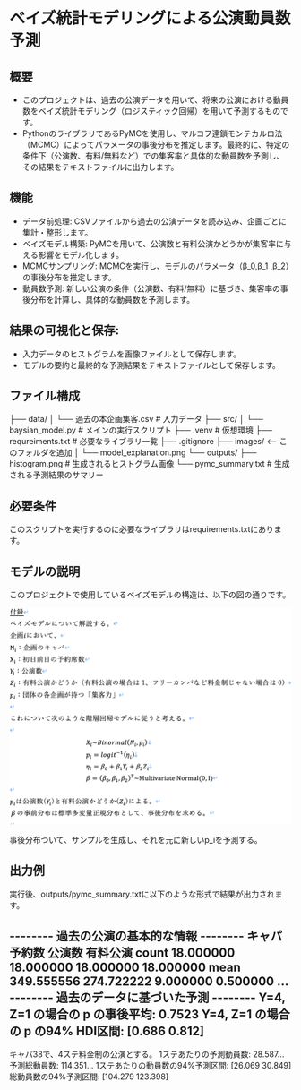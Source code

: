 # ベイズ統計モデリングによる公演動員数予測

## 概要
 - このプロジェクトは、過去の公演データを用いて、将来の公演における動員数をベイズ統計モデリング（ロジスティック回帰）を用いて予測するものです。
 - PythonのライブラリであるPyMCを使用し、マルコフ連鎖モンテカルロ法（MCMC）によってパラメータの事後分布を推定します。最終的に、特定の条件下（公演数、有料/無料など）での集客率と具体的な動員数を予測し、その結果をテキストファイルに出力します。

## 機能
 - データ前処理: CSVファイルから過去の公演データを読み込み、企画ごとに集計・整形します。
 - ベイズモデル構築: PyMCを用いて、公演数と有料公演かどうかが集客率に与える影響をモデル化します。
 - MCMCサンプリング: MCMCを実行し、モデルのパラメータ（β_0,β_1 ,β_2）の事後分布を推定します。
 - 動員数予測: 新しい公演の条件（公演数、有料/無料）に基づき、集客率の事後分布を計算し、具体的な動員数を予測します。

## 結果の可視化と保存:
 - 入力データのヒストグラムを画像ファイルとして保存します。
 - モデルの要約と最終的な予測結果をテキストファイルとして保存します。

## ファイル構成
├── data/
│   └── 過去の本企画集客.csv  # 入力データ
├── src/
│   └── baysian_model.py   # メインの実行スクリプト
├── .venv                  # 仮想環境
├── requreiments.txt       # 必要なライブラリ一覧
├── .gitignore
├── images/                   <-- このフォルダを追加
│   └── model_explanation.png
└── outputs/
    ├── histogram.png       # 生成されるヒストグラム画像
    └── pymc_summary.txt    # 生成される予測結果のサマリー


## 必要条件
このスクリプトを実行するのに必要なライブラリはrequirements.txtにあります。

## モデルの説明
このプロジェクトで使用しているベイズモデルの構造は、以下の図の通りです。

![モデル構造のダイアグラム](./images/model_explanation.png)

事後分布ついて、サンプルを生成し、それを元に新しいp_iを予測する。

## 出力例
実行後、outputs/pymc_summary.txtに以下のような形式で結果が出力されます。

-------- 過去の公演の基本的な情報 --------
                 キャパ         予約数        公演数       有料公演
count   18.000000   18.000000  18.000000  18.000000
mean   349.555556  274.722222   9.000000   0.500000
...
-------- 過去のデータに基づいた予測 --------
Y=4, Z=1 の場合の p の事後平均: 0.7523
Y=4, Z=1 の場合の p の94% HDI区間: [0.686 0.812]
----------------------------------------
キャパ38で、4ステ料金制の公演とする。
1ステあたりの予測動員数: 28.587...
予測総動員数: 114.351...
1ステあたりの動員数の94%予測区間: [26.069 30.849]
総動員数の94%予測区間: [104.279 123.398]
